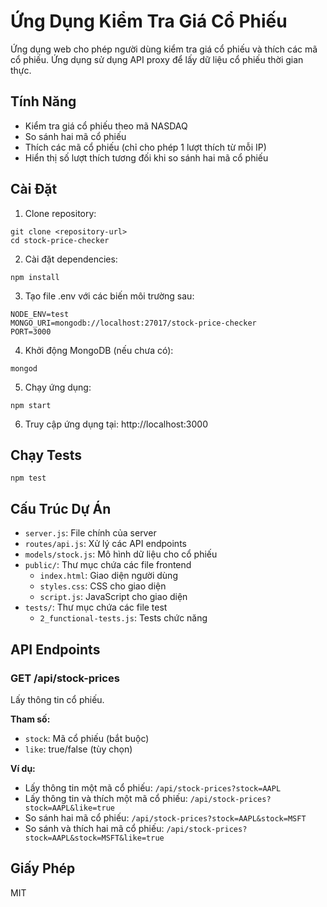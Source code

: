 # Ứng Dụng Kiểm Tra Giá Cổ Phiếu

Ứng dụng web cho phép người dùng kiểm tra giá cổ phiếu và thích các mã cổ phiếu. Ứng dụng sử dụng API proxy để lấy dữ liệu cổ phiếu thời gian thực.

## Tính Năng

- Kiểm tra giá cổ phiếu theo mã NASDAQ
- So sánh hai mã cổ phiếu
- Thích các mã cổ phiếu (chỉ cho phép 1 lượt thích từ mỗi IP)
- Hiển thị số lượt thích tương đối khi so sánh hai mã cổ phiếu

## Cài Đặt

1. Clone repository:
```
git clone <repository-url>
cd stock-price-checker
```

2. Cài đặt dependencies:
```
npm install
```

3. Tạo file .env với các biến môi trường sau:
```
NODE_ENV=test
MONGO_URI=mongodb://localhost:27017/stock-price-checker
PORT=3000
```

4. Khởi động MongoDB (nếu chưa có):
```
mongod
```

5. Chạy ứng dụng:
```
npm start
```

6. Truy cập ứng dụng tại: http://localhost:3000

## Chạy Tests

```
npm test
```

## Cấu Trúc Dự Án

- `server.js`: File chính của server
- `routes/api.js`: Xử lý các API endpoints
- `models/stock.js`: Mô hình dữ liệu cho cổ phiếu
- `public/`: Thư mục chứa các file frontend
  - `index.html`: Giao diện người dùng
  - `styles.css`: CSS cho giao diện
  - `script.js`: JavaScript cho giao diện
- `tests/`: Thư mục chứa các file test
  - `2_functional-tests.js`: Tests chức năng

## API Endpoints

### GET /api/stock-prices

Lấy thông tin cổ phiếu.

**Tham số:**
- `stock`: Mã cổ phiếu (bắt buộc)
- `like`: true/false (tùy chọn)

**Ví dụ:**
- Lấy thông tin một mã cổ phiếu: `/api/stock-prices?stock=AAPL`
- Lấy thông tin và thích một mã cổ phiếu: `/api/stock-prices?stock=AAPL&like=true`
- So sánh hai mã cổ phiếu: `/api/stock-prices?stock=AAPL&stock=MSFT`
- So sánh và thích hai mã cổ phiếu: `/api/stock-prices?stock=AAPL&stock=MSFT&like=true`

## Giấy Phép

MIT 